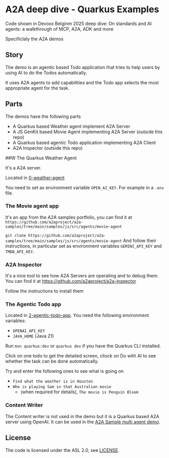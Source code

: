 # A2A deep dive - Quarkus Examples

Code shown in Devoxx Belginm 2025 deep dive:
On standards and AI agents: a walkthrough of MCP, A2A, ADK and more

Specificlaly the A2A demos

## Story

The demo is an agentic based Todo application
that tries to help users by using AI to do the Todos automatically.

It uses A2A agents to add capabilities and the Todo app selects the most appropriate agent for the task.

## Parts

The demos have the following parts

* A Quarkus based Weather agent implement A2A Server
* A JS GenKit based Movie Agent implementing A2A Server (outside this repo)
* A Quarkus based agentic Todo application implementing A2A Client
* A2A Inspector (outside this repo)

##W The Quarkus Weather Agent

It's a A2A server.

Located in [0-weather-agent](./0-weather-agent)

You need to set as environment variable `OPEN_AI_KEY`.
For example in a `.env` file.

### The Movie agent app

It's an app from the A2A samples portfolio, 
you can find it at `https://github.com/a2aproject/a2a-samples/tree/main/samples/js/src/agents/movie-agent`

`git clone https://github.com/a2aproject/a2a-samples/tree/main/samples/js/src/agents/movie-agent`
And follow their instructions, in particular set as environment variables `GEMINI_API_KEY` and `TMDB_API_KEY`.

### A2A Inspector

It's a nice tool to see how A2A Servers are operating and to debug them.
You can find it at https://github.com/a2aproject/a2a-inspector

Follow the instructions to install them

### The Agentic Todo app

Located in [2-agentic-todo-app](./2-agentic-todo-app).
You need the following environment variables:
* `OPENAI_API_KEY`
* `JAVA_HOME` (Java 21)

Run `mvn quarkus:dev` or `quarkus dev` if you have the Quarkus CLI installed.

Click on one todo to get the detailed screen, cliock on Do with AI to see whether the task can be done automatically.

Try and enter the following ones to see what is going on

* `Find what the weather is in Houston`
* `Who is playing Sam in that Australian movie`
  * (when required for details), `The movie is Penguin Bloom`

### Content Writer

The Content writer is not used in the demo but it is a Quarkus based A2A server using OpenAI.
It can be used in the [A2A Sample multi agent demo](https://github.com/a2aproject/a2a-samples/tree/main/samples/python/hosts/content_creation).

## License

The code is licensed under the ASL 2.0, see [LICENSE](./LICENSE).